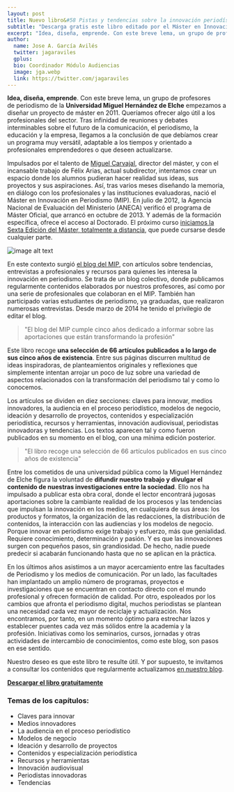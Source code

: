 ```yaml
---
layout: post
title: Nuevo libro&#58 Pistas y tendencias sobre la innovación periodística
subtitle: "Descarga gratis este libro editado por el Máster en Innovación en Periodismo"
excerpt: "Idea, diseña, emprende. Con este breve lema, un grupo de profesores de periodismo de la Universidad Miguel Hernández de Elche empezamos a diseñar un proyecto de máster en 2011. Queríamos ofrecer algo útil a los profesionales del sector. Tras infinidad de reuniones y debates interminables sobre el futuro de la comunicación, el periodismo, la educación y la empresa, llegamos a la conclusión de que debíamos crear un programa muy versátil, adaptable a los tiempos y orientado a profesionales emprendedores o que deseen actualizarse."
author:
  name: Jose A. García Avilés
  twitter: jagaraviles
  gplus:  
  bio: Coordinador Módulo Audiencias
  image: jga.webp
  link: https://twitter.com/jagaraviles
---
```

**Idea, diseña, emprende**. Con este breve lema, un grupo de profesores de periodismo de la **Universidad Miguel Hernández de Elche** empezamos a diseñar un proyecto de máster en 2011. Queríamos ofrecer algo útil a los profesionales del sector. Tras infinidad de reuniones y debates interminables sobre el futuro de la comunicación, el periodismo, la educación y la empresa, llegamos a la conclusión de que debíamos crear un programa muy versátil, adaptable a los tiempos y orientado a profesionales emprendedores o que deseen actualizarse.

Impulsados por el talento de [Miguel Carvajal](https://twitter.com/mcarvajal_), director del máster, y con el incansable trabajo de Félix Arias, actual subdirector, intentamos crear un espacio donde los alumnos pudieran hacer realidad sus ideas, sus proyectos y sus aspiraciones. Así, tras varios meses diseñando la memoria, en diálogo con los profesionales y las instituciones evaluadoras, nació el Máster en Innovación en Periodismo (MIP). En julio de 2012, la Agencia Nacional de Evaluación del Ministerio (ANECA) verificó el programa de Máster Oficial, que arrancó en octubre de 2013. Y además de la formación específica, ofrece el acceso al Doctorado. El próximo curso [iniciamos la Sexta Edición del Máster, totalmente a distancia](http://mip.umh.es), que puede cursarse desde cualquier parte.

![image alt text](/blog/images/shots/libro_portada.jpg)

En este contexto surgió [el blog del MIP](http://mip.umh.es/blog), con artículos sobre tendencias, entrevistas a profesionales y recursos para quienes les interesa la innovación en periodismo. Se trata de un blog colectivo, donde publicamos regularmente contenidos elaborados por nuestros profesores, así como por una serie de profesionales que colaboran en el MIP. También han participado varias estudiantes de periodismo, ya graduadas, que realizaron numerosas entrevistas. Desde marzo de 2014 he tenido el privilegio de editar el blog.

>"El blog del MIP cumple cinco años dedicado a informar sobre las aportaciones que están transformando la profesión"

Este libro recoge **una selección de 66 artículos publicados a lo largo de sus cinco años de existencia**. Entre sus páginas discurren multitud de ideas inspiradoras, de planteamientos originales y reflexiones que simplemente intentan arrojar un poco de luz sobre una variedad de aspectos relacionados con la transformación del periodismo tal y como lo conocemos. 

Los artículos se dividen en diez secciones: claves para innovar, medios innovadores, la audiencia en el proceso periodístico, modelos de negocio, ideación y desarrollo de proyectos, contenidos y especialización periodística, recursos y herramientas, innovación audiovisual, periodistas innovadoras y tendencias. Los textos aparecen tal y como fueron publicados en su momento en el blog, con una mínima edición posterior. 

>"El libro recoge una selección de 66 artículos publicados en sus cinco años de existencia"

Entre los cometidos de una universidad pública como la Miguel Hernández de Elche figura la voluntad de **difundir nuestro trabajo y divulgar el contenido de nuestras investigaciones entre la sociedad**. Ello nos ha impulsado a publicar esta obra coral, donde el lector encontrará jugosas aportaciones sobre la cambiante realidad de los procesos y las tendencias que impulsan la innovación en los medios, en cualquiera de sus áreas: los productos y formatos, la organización de las redacciones, la distribución de contenidos, la interacción con las audiencias y los modelos de negocio. Porque innovar en periodismo exige trabajo y esfuerzo, más que genialidad. Requiere conocimiento, determinación y pasión. Y es que las innovaciones surgen con pequeños pasos, sin grandiosidad. De hecho, nadie puede predecir si acabarán funcionando hasta que no se aplican en la práctica.

En los últimos años asistimos a un mayor acercamiento entre las facultades de Periodismo y los medios de comunicación. Por un lado, las facultades han implantado un amplio número de programas, proyectos e investigaciones que se encuentran en contacto directo con el mundo profesional y ofrecen formación de calidad. Por otro, espoleados por los cambios que afronta el periodismo digital, muchos periodistas se plantean una necesidad cada vez mayor de reciclaje y actualización. Nos encontramos, por tanto, en un momento óptimo para estrechar lazos y establecer puentes cada vez más sólidos entre la academia y la profesión. Iniciativas como los seminarios, cursos, jornadas y otras actividades de intercambio de conocimientos, como este blog, son pasos en ese sentido.

Nuestro deseo es que este libro te resulte útil. Y por supuesto, te invitamos a consultar los contenidos que regularmente actualizamos [en nuestro blog](http://mip.umh.es/blog). 

[**Descargar el libro gratuitamente**](https://docs.google.com/forms/d/e/1FAIpQLSe3az6QCLMK9yxesJ5LGlIsFb4pyu55G49oxmafB4z4tiPmOA/viewform)

### Temas de los capítulos:

- Claves para innovar
- Medios innovadores
- La audiencia en el proceso periodístico
- Modelos de negocio
- Ideación y desarrollo de proyectos
- Contenidos y especialización periodística
- Recursos y herramientas
- Innovación audiovisual
- Periodistas innovadoras
- Tendencias
